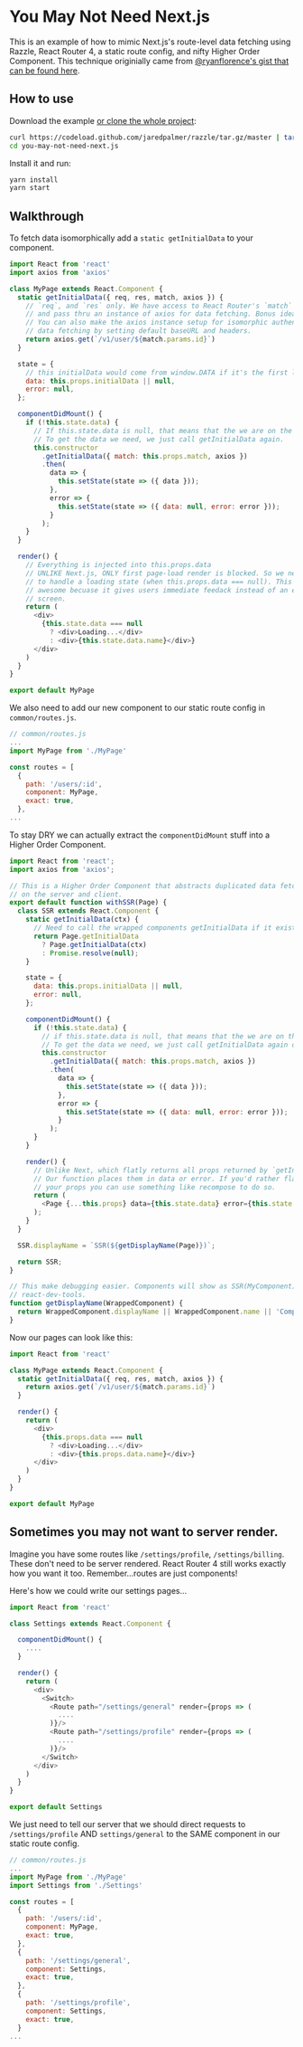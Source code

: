 # You May Not Need Next.js

This is an example of how to mimic Next.js's route-level data fetching using 
Razzle, React Router 4, a static route config, and nifty Higher Order Component. 
This technique originially came from [@ryanflorence's gist that can be found here](https://gist.github.com/ryanflorence/efbe562332d4f1cc9331202669763741). 

## How to use
Download the example [or clone the whole project](https://github.com/jaredpalmer/razzle.git):

```bash
curl https://codeload.github.com/jaredpalmer/razzle/tar.gz/master | tar -xz --strip=2 razzle-master/examples/you-may-not-need-next.js
cd you-may-not-need-next.js
```

Install it and run:

```bash
yarn install
yarn start
```

## Walkthrough
To fetch data isomorphically add a `static getInitialData` to your component.


```js
import React from 'react'
import axios from 'axios'

class MyPage extends React.Component {
  static getInitialData({ req, res, match, axios }) {
    // `req`, and `res` only. We have access to React Router's `match` here. 
    // and pass thru an instance of axios for data fetching. Bonus idea: 
    // You can also make the axios instance setup for isomorphic authenticated 
    // data fetching by setting default baseURL and headers.
    return axios.get(`/v1/user/${match.params.id}`)
  }

  state = {
    // this initialData would come from window.DATA if it's the first load.
    data: this.props.initialData || null, 
    error: null,
  };

  componentDidMount() {
    if (!this.state.data) {
      // If this.state.data is null, that means that the we are on the client.
      // To get the data we need, we just call getInitialData again.
      this.constructor
        .getInitialData({ match: this.props.match, axios })
        .then(
          data => {
            this.setState(state => ({ data }));
          },
          error => {
            this.setState(state => ({ data: null, error: error }));
          }
        );
    }
  }

  render() {
    // Everything is injected into this.props.data
    // UNLIKE Next.js, ONLY first page-load render is blocked. So we need
    // to handle a loading state (when this.props.data === null). This is 
    // awesome becuase it gives users immediate feedack instead of an empty 
    // screen.
    return (
      <div>
        {this.state.data === null
          ? <div>Loading...</div> 
          : <div>{this.state.data.name}</div>}
      </div>
    )
  }
}

export default MyPage
```

We also need to add our new component to our static route config in `common/routes.js`.

```js
// common/routes.js
...
import MyPage from './MyPage'

const routes = [
  {
    path: '/users/:id',
    component: MyPage,
    exact: true,
  },
...

```

To stay DRY we can actually extract the `componentDidMount` stuff into a Higher Order Component.

```js
import React from 'react';
import axios from 'axios';

// This is a Higher Order Component that abstracts duplicated data fetching
// on the server and client.
export default function withSSR(Page) {
  class SSR extends React.Component {
    static getInitialData(ctx) {
      // Need to call the wrapped components getInitialData if it exists
      return Page.getInitialData
        ? Page.getInitialData(ctx)
        : Promise.resolve(null);
    }

    state = {
      data: this.props.initialData || null,
      error: null,
    };

    componentDidMount() {
      if (!this.state.data) {
        // if this.state.data is null, that means that the we are on the client.
        // To get the data we need, we just call getInitialData again on mount.
        this.constructor
          .getInitialData({ match: this.props.match, axios })
          .then(
            data => {
              this.setState(state => ({ data }));
            },
            error => {
              this.setState(state => ({ data: null, error: error }));
            }
          );
      }
    }

    render() {
      // Unlike Next, which flatly returns all props returned by `getInitialData`,
      // Our function places them in data or error. If you'd rather flatten
      // your props you can use something like recompose to do so.
      return (
        <Page {...this.props} data={this.state.data} error={this.state.error} />
      );
    }
  }

  SSR.displayName = `SSR(${getDisplayName(Page)})`;

  return SSR;
}

// This make debugging easier. Components will show as SSR(MyComponent) in
// react-dev-tools.
function getDisplayName(WrappedComponent) {
  return WrappedComponent.displayName || WrappedComponent.name || 'Component';
}
```

Now our pages can look like this:

```js
import React from 'react'

class MyPage extends React.Component {
  static getInitialData({ req, res, match, axios }) {
    return axios.get(`/v1/user/${match.params.id}`)
  }

  render() {
    return (
      <div>
        {this.props.data === null
          ? <div>Loading...</div> 
          : <div>{this.props.data.name}</div>}
      </div>
    )
  }
}

export default MyPage
```

## Sometimes you may not want to server render.

Imagine you have some routes like `/settings/profile`, `/settings/billing`. 
These don't need to be server rendered. React Router 4 still works exactly how
you want it too. Remember...routes are just components!

Here's how we could write our settings pages...

```js
import React from 'react'

class Settings extends React.Component {

  componentDidMount() {
    ....
  }

  render() {
    return (
      <div>
        <Switch>  
          <Route path="/settings/general" render={props => (
            ....
          )}/>
          <Route path="/settings/profile" render={props => (
            ....
          )}/>
        </Switch>
      </div>
    )
  }
}

export default Settings
```

We just need to tell our server that we should direct requests to 
`/settings/profile` AND `settings/general` to the SAME component in our static
route config.

```js
// common/routes.js
...
import MyPage from './MyPage'
import Settings from './Settings'

const routes = [
  {
    path: '/users/:id',
    component: MyPage,
    exact: true,
  },
  {
    path: '/settings/general',
    component: Settings,
    exact: true,
  },
  {
    path: '/settings/profile',
    component: Settings,
    exact: true,
  }
...

```